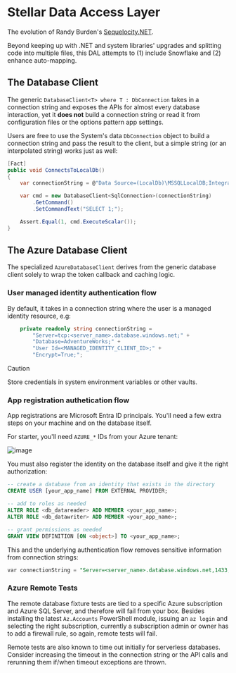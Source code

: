 # Stellar Data Access Layer
The evolution of Randy Burden's [Sequelocity.NET](https://github.com/randyburden/Sequelocity.NET).

Beyond keeping up with .NET and system libraries' upgrades and splitting code into multiple files, this DAL attempts to (1) include Snowflake and (2) enhance auto-mapping.

## The Database Client

The generic `DatabaseClient<T> where T : DbConnection` takes in a connection string and exposes the APIs for almost every database interaction, yet it **does not** build a connection string or read it from configuration files or the options pattern app settings.

Users are free to use the System's data `DbConnection` object to build a connection string and pass the result to the client, but a simple string (or an interpolated string) works just as well:

```cs
[Fact] 
public void ConnectsToLocalDb() 
{ 
    var connectionString = @"Data Source=(LocalDb)\MSSQLLocalDB;Integrated Security=True;Initial Catalog=master";

    var cmd = new DatabaseClient<SqlConnection>(connectionString) 
        .GetCommand() 
        .SetCommandText("SELECT 1;"); 

    Assert.Equal(1, cmd.ExecuteScalar()); 
}
```
## The Azure Database Client

The specialized `AzureDatabaseClient` derives from the generic database client solely to wrap the token callback and caching logic.

### User managed identity authentication flow

By default, it takes in a connection string where the user is a managed identity resource, e.g:

```cs
    private readonly string connectionString =
        "Server=tcp:<server_name>.database.windows.net;" +
        "Database=AdventureWorks;" +
        "User Id=<MANAGED_IDENTITY_CLIENT_ID>;" +
        "Encrypt=True;";
```
> [!CAUTION]
> Store credentials in system environment variables or other vaults.

### App registration authetication flow

App registrations are Microsoft Entra ID principals. You'll need a few extra steps on your machine and on the database itself.

For starter, you'll need `AZURE_*` IDs from your Azure tenant:

![image](https://github.com/user-attachments/assets/f98484c2-a227-45f6-9f99-7e12e7c46f48)

You must also register the identity on the database itself and give it the right authorization:
```sql
-- create a database from an identity that exists in the directory
CREATE USER [your_app_name] FROM EXTERNAL PROVIDER;

-- add to roles as needed
ALTER ROLE <db_datareader> ADD MEMBER <your_app_name>;
ALTER ROLE <db_datawriter> ADD MEMBER <your_app_name>;

-- grant permissions as needed
GRANT VIEW DEFINITION [ON <object>] TO <your_app_name>;
```

This and the underlying authentication flow removes sensitive information from connection strings:

```sql
var connectionString = "Server=<server_name>.database.windows.net,1433;Initial Catalog=<database_name>;Connect Timeout=30"
```

### Azure Remote Tests
The remote database fixture tests are tied to a specific Azure subscription and Azure SQL Server, and therefore will fail from your box. Besides installing the latest `Az.Accounts` PowerShell module, issuing an `az login` and selecting the right subscription, currently a subscription admin or owner has to add a firewall rule, so again, remote tests will fail.

Remote tests are also known to time out initially for serverless databases. Consider increasing the timeout in the connection string or the API calls and rerunning them if/when timeout exceptions are thrown.
